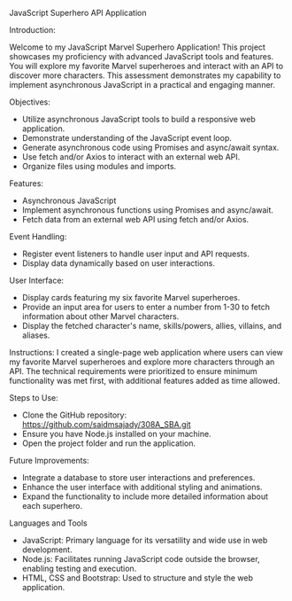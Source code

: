 JavaScript Superhero API Application

Introduction:

Welcome to my JavaScript Marvel Superhero Application! This project showcases my proficiency with advanced JavaScript tools and features. You will explore my favorite Marvel superheroes and interact with an API to discover more characters. This assessment demonstrates my capability to implement asynchronous JavaScript in a practical and engaging manner.

Objectives:
- Utilize asynchronous JavaScript tools to build a responsive web application.
- Demonstrate understanding of the JavaScript event loop.
- Generate asynchronous code using Promises and async/await syntax.
- Use fetch and/or Axios to interact with an external web API.
- Organize files using modules and imports.

Features:
- Asynchronous JavaScript
- Implement asynchronous functions using Promises and async/await.
- Fetch data from an external web API using fetch and/or Axios.

Event Handling:
- Register event listeners to handle user input and API requests.
- Display data dynamically based on user interactions.

User Interface:
- Display cards featuring my six favorite Marvel superheroes.
- Provide an input area for users to enter a number from 1-30 to fetch information about other Marvel characters.
- Display the fetched character's name, skills/powers, allies, villains, and aliases.

Instructions:
I created a single-page web application where users can view my favorite Marvel superheroes and explore more characters through an API. The technical requirements were prioritized to ensure minimum functionality was met first, with additional features added as time allowed.

Steps to Use:
- Clone the GitHub repository: https://github.com/saidmsajady/308A_SBA.git
- Ensure you have Node.js installed on your machine.
- Open the project folder and run the application.

Future Improvements:
- Integrate a database to store user interactions and preferences.
- Enhance the user interface with additional styling and animations.
- Expand the functionality to include more detailed information about each superhero.

Languages and Tools
- JavaScript: Primary language for its versatility and wide use in web development.
- Node.js: Facilitates running JavaScript code outside the browser, enabling testing and execution.
- HTML, CSS and Bootstrap: Used to structure and style the web application.
